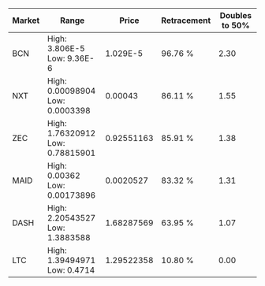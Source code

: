 | Market | Range | Price| Retracement | Doubles to 50% |
| --- | --- | --- | --- | --- |
| BCN | High: 3.806E-5<br />Low: 9.36E-6 | 1.029E-5 | 96.76 % | 2.30 |
| NXT | High: 0.00098904<br />Low: 0.0003398 | 0.00043 | 86.11 % | 1.55 |
| ZEC | High: 1.76320912<br />Low: 0.78815901 | 0.92551163 | 85.91 % | 1.38 |
| MAID | High: 0.00362<br />Low: 0.00173896 | 0.0020527 | 83.32 % | 1.31 |
| DASH | High: 2.20543527<br />Low: 1.3883588 | 1.68287569 | 63.95 % | 1.07 |
| LTC | High: 1.39494971<br />Low: 0.4714 | 1.29522358 | 10.80 % | 0.00 |
